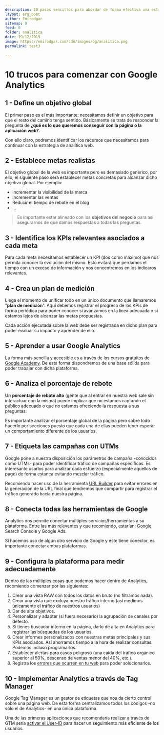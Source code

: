 ```yaml
---
description: 10 pasos sencillos para abordar de forma efectiva una estrategia de analítica web.
layout: erg_post
author: Emirodgar
sitemap: 0
feed: 0
folder: analitica
date: 19/12/2019
image: https://emirodgar.com/cdn/images/og/analitica.png
permalink: test3

---
```



# 10 trucos para comenzar con Google Analytics

## 1 - Define un objetivo global

El primer paso es el más importante: necesitamos definir un objetivo para que el resto del camino tenga sentido. Básicamente se trata de responder la pregunta de **¿qué es lo que queremos conseguir con la página o la aplicación web?**.

Con ello claro, podremos identificar los recursos que necesitamos para continuar con la estrategia de analítica web.

## 2 - Establece metas realistas

El objetivo global de la web es importante pero es demasiado genérico, por ello, el siguiente paso será establecer metas concretas para alcanzar dicho objetivo global. Por ejemplo:

 - Incrementar la visibilidad de la marca
 - Incrementar las ventas
 - Reducir el tiempo de rebote en el blog
 - ...
 
> Es importante estar alineado con los **objetivos del negocio** para así asegurarnos de que damos respuestas a todas las preguntas.

## 3 - Identifica los KPIs relevantes asociados a cada meta

Para cada meta necesitamos establecer un KPI (dos como máximo) que nos permita conocer la evolución del mismo. Esto evitará que perdamos el tiempo con un exceso de información y nos concentremos en los indicaros relevantes.

## 4 - Crea un plan de medición

Llega el momento de unificar todo en un único documento que llamaremos "**plan de medición**". Aquí debemos registrar el progreso de los KPIs de forma periódica para poder conocer si avanzamos en la línea adecuada o si estamos lejos de alcanzar las metas propuestas.

Cada acción ejecutada sobre la web debe ser registrada en dicho plan para poder evaluar su impacto y aprender de ello.

## 5 - Aprender a usar Google Analytics

La forma más sencilla y accesible es a través de los cursos gratuitos de [Google Academy](https://analytics.google.com/analytics/academy/). De esta forma dispondremos de una base sólida para poder trabajar con dicha plataforma.

## 6 - Analiza el porcentaje de rebote

Un **porcentaje de rebote alto** (gente que al entrar en nuestra web sale sin interactuar con la misma) puede implicar que no estamos captando el público adecuado o que no estamos ofreciendo la respuesta a sus preguntas. 

Es importante analizar el porcentaje global de la página pero sobre todo hacerlo por secciones puesto que cada una de ellas pueden tener esperar un comportamiento diferente de los usuarios.

## 7 - Etiqueta las campañas con UTMs

Google pone a nuestra disposición los parámetros de campaña -conocidos como UTMs- para poder identificar tráfico de campañas específicas. Es interesante usarlos para analizar cada esfuerzo (especialmente aquellos de pago) de forma estanca evitando mezclar tráfico.

Recomiendo hacer uso de la herramienta [URL Builder](https://ga-dev-tools.appspot.com/campaign-url-builder/) para evitar errores en la generación de la URL final que tendremos que compartir para registrar el tráfico generado hacia nuestra página.

## 8 - Conecta todas las herramientas de Google

Analytics nos permite conectar múltiples servicios/herramientas a su plataforma. Entre las más relevantes y que recomiendo, estarían: Google Search Console y Google Ads.

Si hacemos uso de algún otro servicio de Google y éste tiene conector, es importante conectar ambas plataformas.

## 9 - Configura la plataforma para medir adecuadamente

Dentro de las múltiples cosas que podemos hacer dentro de Analytics, recomiendo comenzar por las siguientes:

 1. Crear una vista RAW con todos los datos en bruto (no filtramos nada).
 2. Crear una vista que excluya nuestro tráfico interno (así medimos únicamente el tráfico de nuestros usuarios)
 3. Dar de alta objetivos.
 4. Personalizar y adaptar (si fuera necesario) la agrupación de canales por defecto.
 5. Si tienes buscador interno en la página, darlo de alta en Analytics para registrar las búsquedas de los usuarios.
 6. Crear informes personalizados con nuestras metas principales y sus KPIs asociados. Así ahorramos tiempo a la hora de realizar consultas. Podemos incluso programarlos.
 7. Establecer alertas para casos peligroso (una caída del tráfico orgánico superior al 50%, descenso de ventas menor del 40%, etc.).
 8. Registra los [errores que ocurren en tu web](https://emirodgar.com/registrar-errores-web-con-google-analytics-tag-manager) para poder solucionarlos.

## 10 - Implementar Analytics a través de Tag Manager

Google Tag Manager es un gestor de etiquetas que nos da cierto control sobre una página web. De esta forma centralizamos todos los códigos -no sólo el de Analytics- en una única plataforma.  

Una de las primeras aplicaciones que recomendaría realizar a través de GTM sería [activar el User-ID](https://emirodgar.com/userid-analytics-tag-manager) para hacer un seguimiento más eficiente de los usuarios.
<!--stackedit_data:
eyJoaXN0b3J5IjpbLTM1NjgwODY4MywtMzU2ODA4NjgzLC0yMD
E4ODA3Njc0XX0=
-->